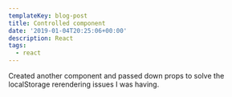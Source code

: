 ```yaml
---
templateKey: blog-post
title: Controlled component
date: '2019-01-04T20:25:06+00:00'
description: React
tags:
  - react
---
```

Created another component and passed down props to solve the localStorage rerendering issues I was having.

